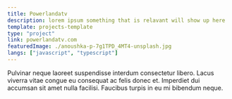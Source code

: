 ```yaml
---
title: Powerlandatv
description: lorem ipsum something that is relavant will show up here
template: projects-template
type: "project"
link: powerlandatv.com
featuredImage: ./anoushka-p-7g1TPD_4MT4-unsplash.jpg
langs: ["javascript", "typescript"]
---
```


Pulvinar neque laoreet suspendisse interdum consectetur libero. Lacus viverra vitae congue eu consequat ac felis donec et. Imperdiet dui accumsan sit amet nulla facilisi. Faucibus turpis in eu mi bibendum neque.
